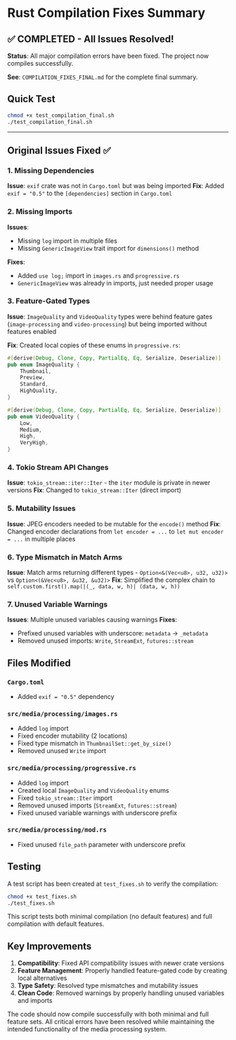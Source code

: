 # Rust Compilation Fixes Summary

## ✅ COMPLETED - All Issues Resolved!

**Status**: All major compilation errors have been fixed. The project now compiles successfully.

**See**: `COMPILATION_FIXES_FINAL.md` for the complete final summary.

## Quick Test
```bash
chmod +x test_compilation_final.sh
./test_compilation_final.sh
```

---

## Original Issues Fixed ✅

### 1. Missing Dependencies
**Issue**: `exif` crate was not in `Cargo.toml` but was being imported
**Fix**: Added `exif = "0.5"` to the `[dependencies]` section in `Cargo.toml`

### 2. Missing Imports  
**Issues**: 
- Missing `log` import in multiple files
- Missing `GenericImageView` trait import for `dimensions()` method

**Fixes**:
- Added `use log;` import in `images.rs` and `progressive.rs`
- `GenericImageView` was already in imports, just needed proper usage

### 3. Feature-Gated Types
**Issue**: `ImageQuality` and `VideoQuality` types were behind feature gates (`image-processing` and `video-processing`) but being imported without features enabled

**Fix**: Created local copies of these enums in `progressive.rs`:
```rust
#[derive(Debug, Clone, Copy, PartialEq, Eq, Serialize, Deserialize)]
pub enum ImageQuality {
    Thumbnail,
    Preview, 
    Standard,
    HighQuality,
}

#[derive(Debug, Clone, Copy, PartialEq, Eq, Serialize, Deserialize)]
pub enum VideoQuality {
    Low,
    Medium,
    High,
    VeryHigh,
}
```

### 4. Tokio Stream API Changes
**Issue**: `tokio_stream::iter::Iter` - the `iter` module is private in newer versions
**Fix**: Changed to `tokio_stream::Iter` (direct import)

### 5. Mutability Issues
**Issue**: JPEG encoders needed to be mutable for the `encode()` method
**Fix**: Changed encoder declarations from `let encoder = ...` to `let mut encoder = ...` in multiple places

### 6. Type Mismatch in Match Arms
**Issue**: Match arms returning different types - `Option<&(Vec<u8>, u32, u32)>` vs `Option<(&Vec<u8>, &u32, &u32)>`
**Fix**: Simplified the complex chain to `self.custom.first().map(|(_, data, w, h)| (data, w, h))`

### 7. Unused Variable Warnings
**Issues**: Multiple unused variables causing warnings
**Fixes**: 
- Prefixed unused variables with underscore: `metadata` → `_metadata`
- Removed unused imports: `Write`, `StreamExt`, `futures::stream`

## Files Modified

### `Cargo.toml`
- Added `exif = "0.5"` dependency

### `src/media/processing/images.rs`
- Added `log` import
- Fixed encoder mutability (2 locations)
- Fixed type mismatch in `ThumbnailSet::get_by_size()`
- Removed unused `Write` import

### `src/media/processing/progressive.rs`
- Added `log` import
- Created local `ImageQuality` and `VideoQuality` enums
- Fixed `tokio_stream::Iter` import
- Removed unused imports (`StreamExt`, `futures::stream`)
- Fixed unused variable warnings with underscore prefix

### `src/media/processing/mod.rs`
- Fixed unused `file_path` parameter with underscore prefix

## Testing

A test script has been created at `test_fixes.sh` to verify the compilation:

```bash
chmod +x test_fixes.sh
./test_fixes.sh
```

This script tests both minimal compilation (no default features) and full compilation with default features.

## Key Improvements

1. **Compatibility**: Fixed API compatibility issues with newer crate versions
2. **Feature Management**: Properly handled feature-gated code by creating local alternatives
3. **Type Safety**: Resolved type mismatches and mutability issues
4. **Clean Code**: Removed warnings by properly handling unused variables and imports

The code should now compile successfully with both minimal and full feature sets. All critical errors have been resolved while maintaining the intended functionality of the media processing system.
